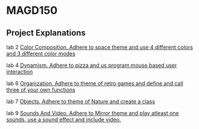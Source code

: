 # MAGD150
## Project Explanations

lab 2
[Color Composition. Adhere to space theme and use 4 different colors and 3 different color modes](https://uwwtw.instructure.com/courses/300792/assignments/2520033)


lab 4
[Dynamism. Adhere to pizza and us program mouse based user interaction](https://uwwtw.instructure.com/courses/300792/assignments/2564917)


lab 6
[Organization. Adhere to theme of retro games and define and call three of your own functions](https://uwwtw.instructure.com/courses/300792/assignments/2609472?module_item_id=7741815)


lab 7
[Objects. Adhere to theme of Nature and create a class](https://uwwtw.instructure.com/courses/300792/assignments/2628644?module_item_id=7804623)


lab 9
[Sounds And Video. Adhere to Mirror theme and play atleast one sounds, use a sound effect and include video.](https://uwwtw.instructure.com/courses/300792/assignments/2664925?module_item_id=7924610)

